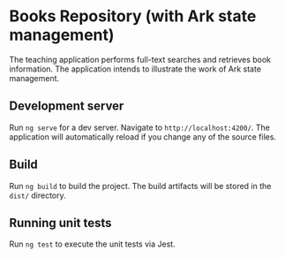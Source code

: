 # Books Repository (with Ark state management)

The teaching application performs full-text searches and retrieves book information. The application intends to illustrate the work of Ark state management.

## Development server

Run `ng serve` for a dev server. Navigate to `http://localhost:4200/`. The application will automatically reload if you change any of the source files.

## Build

Run `ng build` to build the project. The build artifacts will be stored in the `dist/` directory.

## Running unit tests

Run `ng test` to execute the unit tests via Jest.
